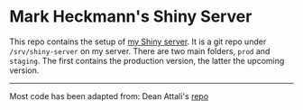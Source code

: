 # Mark Heckmann's Shiny Server

This repo contains the setup of [my Shiny server](http://apps.markheckmann.de). It is a git repo under `/srv/shiny-server` on my server.
There are two main folders, `prod` and `staging`. The first contains the production version, the latter the upcoming version.

---

Most code has been adapted from: Dean Attali's [repo](https://github.com/daattali/shiny-server)
